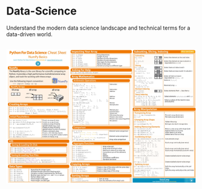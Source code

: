 # Data-Science
Understand the modern data science landscape and technical terms for a data-driven world.

</br>

<img alt="Numpy" src="./Numpy.jpg" />

